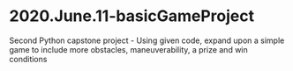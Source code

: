 # 2020.June.11-basicGameProject
Second Python capstone project - Using given code, expand upon a simple game to include more obstacles, maneuverability, a prize and win conditions
